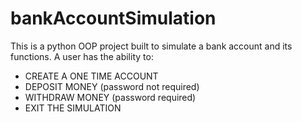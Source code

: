 # bankAccountSimulation
This is a python OOP project built to simulate a bank account and its functions. A user has the ability to:
- CREATE A ONE TIME ACCOUNT
- DEPOSIT MONEY (password not required)
- WITHDRAW MONEY (password required)
- EXIT THE SIMULATION

